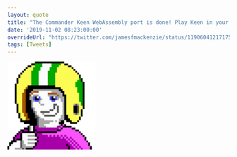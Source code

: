 ```yaml
---
layout: quote
title: "The Commander Keen WebAssembly port is done! Play Keen in your Desktop browser at jamesfmackenzie.com/chocolatekeen/. Then take a look at the source on GitHub. Enjoy! #retrogaming"
date: '2019-11-02 08:23:00:00'
overrideUrl: "https://twitter.com/jamesfmackenzie/status/1190604121717592064?s=21"
tags: [Tweets]
---
```


![](/img/posts/keen.png)